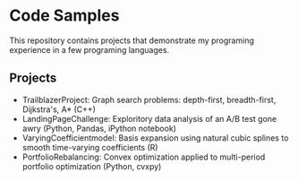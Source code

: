 # Code Samples

This repository contains projects that demonstrate my programing experience in a few programing languages.

## Projects
* TrailblazerProject: Graph search problems: depth-first, breadth-first, Dijkstra's, A* (C++)
* LandingPageChallenge: Exploritory data analysis of an A/B test gone awry (Python, Pandas, iPython notebook)
* VaryingCoefficientmodel:  Basis expansion using natural cubic splines to smooth time-varying coefficients (R)
* PortfolioRebalancing: Convex optimization applied to multi-period portfolio optimization (Python, cvxpy)
